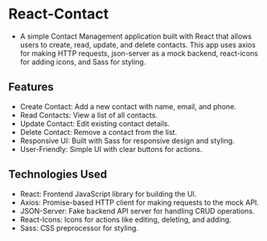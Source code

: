 # React-Contact

- A simple Contact Management application built with React that allows users to create, read, update, and delete contacts. This app uses axios for making HTTP requests, json-server as a mock backend, react-icons for adding icons, and Sass for styling.

## Features

- Create Contact: Add a new contact with name, email, and phone.
- Read Contacts: View a list of all contacts.
- Update Contact: Edit existing contact details.
- Delete Contact: Remove a contact from the list.
- Responsive UI: Built with Sass for responsive design and styling.
- User-Friendly: Simple UI with clear buttons for actions.

## Technologies Used

- React: Frontend JavaScript library for building the UI.
- Axios: Promise-based HTTP client for making requests to the mock API.
- JSON-Server: Fake backend API server for handling CRUD operations.
- React-Icons: Icons for actions like editing, deleting, and adding.
- Sass: CSS preprocessor for styling.
